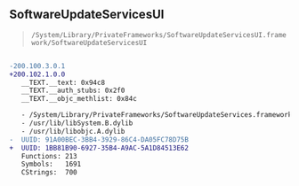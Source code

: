 ## SoftwareUpdateServicesUI

> `/System/Library/PrivateFrameworks/SoftwareUpdateServicesUI.framework/SoftwareUpdateServicesUI`

```diff

-200.100.3.0.1
+200.102.1.0.0
   __TEXT.__text: 0x94c8
   __TEXT.__auth_stubs: 0x2f0
   __TEXT.__objc_methlist: 0x84c

   - /System/Library/PrivateFrameworks/SoftwareUpdateServices.framework/SoftwareUpdateServices
   - /usr/lib/libSystem.B.dylib
   - /usr/lib/libobjc.A.dylib
-  UUID: 91A00BEC-3BB4-3929-86C4-DA05FC78D75B
+  UUID: 1BB81B90-6927-35B4-A9AC-5A1D84513E62
   Functions: 213
   Symbols:   1691
   CStrings:  700

```
